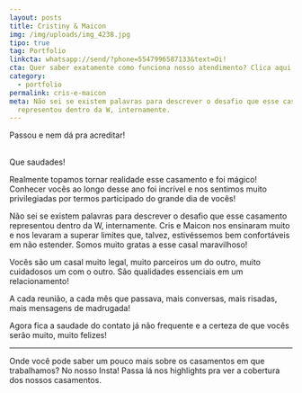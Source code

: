 ```yaml
---
layout: posts
title: Cristiny & Maicon
img: /img/uploads/img_4238.jpg
tipo: true
tag: Portfolio
linkcta: whatsapp://send/?phone=5547996587133&text=Oi!
cta: Quer saber exatamente como funciona nosso atendimento? Clica aqui!
category:
  - portfolio
permalink: cris-e-maicon
meta: Não sei se existem palavras para descrever o desafio que esse casamento
  representou dentro da W, internamente.
---
```

Passou e nem dá pra acreditar!

\
Que saudades!

Realmente topamos tornar realidade esse casamento e foi mágico!\
Conhecer vocês ao longo desse ano foi incrível e nos sentimos muito privilegiadas por termos participado do grande dia de vocês!

Não sei se existem palavras para descrever o desafio que esse casamento representou dentro da W, internamente. Cris e Maicon nos ensinaram muito e nos levaram a superar limites que, talvez, estivéssemos bem confortáveis em não estender. Somos muito gratas a esse casal maravilhoso!

Vocês são um casal muito legal, muito parceiros um do outro, muito cuidadosos um com o outro. São qualidades essenciais em um relacionamento!

A cada reunião, a cada mês que passava, mais conversas, mais risadas, mais mensagens de madrugada!

Agora fica a saudade do contato já não frequente e a certeza de que vocês serão muito, muito felizes!

- - -

Onde você pode saber um pouco mais sobre os casamentos em que trabalhamos? No nosso Insta! Passa lá nos highlights pra ver a cobertura dos nossos casamentos.